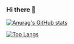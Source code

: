 ### Hi there 👋
[![Anurag's GitHub stats](https://github-readme-stats.vercel.app/api?username=wben-sai&count_private=true&show_icons=true&theme=radical)](https://github.com/anuraghazra/github-readme-stats)

[![Top Langs](https://github-readme-stats.vercel.app/api/top-langs/?username=wben-sai&count_private=true&show_icons=true&theme=radical&langs_count=3)](https://github.com/anuraghazra/github-readme-stats)
